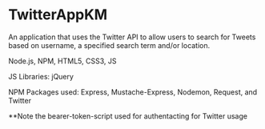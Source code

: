 # TwitterAppKM
An application that uses the Twitter API to allow users to search for Tweets based on username, a specified search term and/or location.

Node.js, NPM, HTML5, CSS3, JS

JS Libraries:
jQuery

NPM Packages used:
Express, Mustache-Express, Nodemon, Request, and Twitter

**Note the bearer-token-script used for authentacting for Twitter usage
